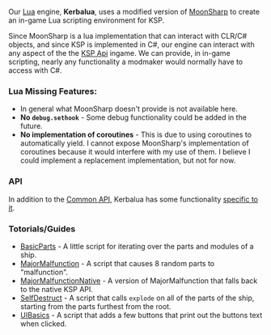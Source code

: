 Our [Lua](https://www.lua.org/manual/5.2/) engine, **Kerbalua**, uses a modified version of [MoonSharp](http://www.moonsharp.org/) to create an in-game Lua scripting environment for KSP. 

Since MoonSharp is a lua implementation that can interact with CLR/C# objects, and since KSP is implemented in C#, our engine can interact with any aspect of the the [KSP Api](https://kerbalspaceprogram.com/api/annotated.html) ingame. We can provide, in in-game scripting, nearly any functionality a modmaker would normally have to access with C#.

### Lua Missing Features:
- In general what MoonSharp doesn't provide is not available here.
- **No `debug.sethook`** - Some debug functionality could be added in the future.
- **No implementation of coroutines** - This is due to using coroutines to automatically yield. I cannot expose MoonSharp's implementation of coroutines because it would interfere with my use of them. I believe I could implement a replacement implementation, but not for now.

### API
In addition to the [Common API](../RedOnion.KSP/Globals.md), Kerbalua has some functionality [specific to it](../RedOnion.KSP/MoonSharp/MoonSharpAPI/MoonSharpGlobals.md).

### Totorials/Guides
- [BasicParts](BasicParts.md) - A little script for iterating over the parts and modules of a ship.
- [MajorMalfunction](MajorMalfunction.md) - A script that causes 8 random parts to "malfunction".
- [MajorMalfunctionNative](MajorMalfunctionNative.md) - A version of MajorMalfunction that falls back to the native KSP API.
- [SelfDestruct](SelfDestruct.md) - A script that calls `explode` on all of the parts of the ship, starting from the parts furthest from the root.
- [UIBasics](UIBasics.md) - A script that adds a few buttons that print out the buttons text when clicked.